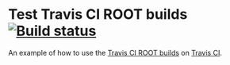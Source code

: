 # Test Travis CI ROOT builds [![Build status](https://travis-ci.org/alexpearce/test-travis-builds.svg)](http://travis-ci.org/alexpearce/test-travis-builds)

An example of how to use the [Travis CI ROOT builds](https://github.com/alexpearce/travis-ci-root-builds) on [Travis CI](http://travis-ci.com/).
